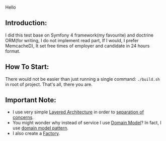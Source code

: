 Hello

Introduction:
-

I did this test base on Symfony 4 framework(my favourite) and doctrine ORM(for writing, I do not implement read part, If I would, I prefer MemcacheD), It set free times of employer and candidate in 24 hours format.

How To Start:
-
There would not be easier than just running a single command: `./build.sh` in root of project. That's all, there you are.

Important Note:
-
 - I use very simple [Layered Architecture](https://www.culttt.com/2014/11/10/creating-using-command-bus/) in order to [separation of concerns](https://stackoverflow.com/questions/98734/what-is-separation-of-concerns).
 - You might wonder why instead of service I use [Domain Model](https://martinfowler.com/eaaCatalog/domainModel.html)? In fact, I use [domain model pattern](https://stackoverflow.com/questions/41335249/domain-model-pattern-example). 
 - I also create a [Factory](https://www.culttt.com/2014/12/24/factories-domain-driven-design/).
